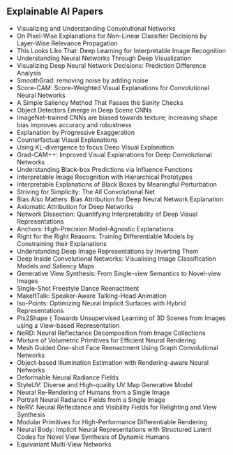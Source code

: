 <h2> Explainable AI Papers </h2>

<ul>

                             

 <li><a target="_blank" href="https://github.com/manjunath5496/Explainable-AI-Papers/blob/master/ex(1).pdf" style="text-decoration:none;">Visualizing and Understanding Convolutional Networks</a></li>

 <li><a target="_blank" href="https://github.com/manjunath5496/Explainable-AI-Papers/blob/master/ex(2).pdf" style="text-decoration:none;">On Pixel-Wise Explanations for Non-Linear Classifier Decisions by Layer-Wise Relevance Propagation</a></li>

<li><a target="_blank" href="https://github.com/manjunath5496/Explainable-AI-Papers/blob/master/ex(3).pdf" style="text-decoration:none;">This Looks Like That: Deep Learning for
Interpretable Image Recognition</a></li>
 <li><a target="_blank" href="https://github.com/manjunath5496/Explainable-AI-Papers/blob/master/ex(4).pdf" style="text-decoration:none;">Understanding Neural Networks Through Deep Visualization</a></li>                              
<li><a target="_blank" href="https://github.com/manjunath5496/Explainable-AI-Papers/blob/master/ex(5).pdf" style="text-decoration:none;">Visualizing Deep Neural Network Decisions: Prediction Difference Analysis</a></li>
<li><a target="_blank" href="https://github.com/manjunath5496/Explainable-AI-Papers/blob/master/ex(6).pdf" style="text-decoration:none;">SmoothGrad: removing noise by adding noise</a></li>
 <li><a target="_blank" href="https://github.com/manjunath5496/Explainable-AI-Papers/blob/master/ex(7).pdf" style="text-decoration:none;">Score-CAM:
Score-Weighted Visual Explanations for Convolutional Neural Networks</a></li>

 <li><a target="_blank" href="https://github.com/manjunath5496/Explainable-AI-Papers/blob/master/ex(8).pdf" style="text-decoration:none;"> A Simple Saliency Method That Passes the Sanity Checks </a></li>
   <li><a target="_blank" href="https://github.com/manjunath5496/Explainable-AI-Papers/blob/master/ex(9).pdf" style="text-decoration:none;">Object Detectors Emerge in Deep Scene CNNs</a></li>
  
   
 <li><a target="_blank" href="https://github.com/manjunath5496/Explainable-AI-Papers/blob/master/ex(10).pdf" style="text-decoration:none;"> ImageNet-trained CNNs are biased towards texture; increasing shape bias improves accuracy and robustness</a></li>                              
<li><a target="_blank" href="https://github.com/manjunath5496/Explainable-AI-Papers/blob/master/ex(11).pdf" style="text-decoration:none;">Explanation by Progressive Exaggeration</a></li>
<li><a target="_blank" href="https://github.com/manjunath5496/Explainable-AI-Papers/blob/master/ex(12).pdf" style="text-decoration:none;">Counterfactual Visual Explanations</a></li>
<li><a target="_blank" href="https://github.com/manjunath5496/Explainable-AI-Papers/blob/master/ex(13).pdf" style="text-decoration:none;">Using KL-divergence to focus Deep Visual Explanation</a></li>

<li><a target="_blank" href="https://github.com/manjunath5496/Explainable-AI-Papers/blob/master/ex(14).pdf" style="text-decoration:none;">Grad-CAM++: Improved Visual Explanations for Deep Convolutional Networks</a></li>
                              
<li><a target="_blank" href="https://github.com/manjunath5496/Explainable-AI-Papers/blob/master/ex(15).pdf" style="text-decoration:none;">Understanding Black-box Predictions via Influence Functions</a></li>

<li><a target="_blank" href="https://github.com/manjunath5496/Explainable-AI-Papers/blob/master/ex(16).pdf" style="text-decoration:none;">Interpretable Image Recognition with Hierarchical Prototypes</a></li>

  <li><a target="_blank" href="https://github.com/manjunath5496/Explainable-AI-Papers/blob/master/ex(17).pdf" style="text-decoration:none;">Interpretable Explanations of Black Boxes by Meaningful Perturbation</a></li>   
  
<li><a target="_blank" href="https://github.com/manjunath5496/Explainable-AI-Papers/blob/master/ex(18).pdf" style="text-decoration:none;">Striving for Simplicity: The All Convolutional Net</a></li> 

  
<li><a target="_blank" href="https://github.com/manjunath5496/Explainable-AI-Papers/blob/master/ex(19).pdf" style="text-decoration:none;">Bias Also Matters: Bias Attribution for Deep Neural Network Explanation</a></li> 

<li><a target="_blank" href="https://github.com/manjunath5496/Explainable-AI-Papers/blob/master/ex(20).pdf" style="text-decoration:none;">Axiomatic Attribution for Deep Networks</a></li>

<li><a target="_blank" href="https://github.com/manjunath5496/Explainable-AI-Papers/blob/master/ex(21).pdf" style="text-decoration:none;">Network Dissection:
Quantifying Interpretability of Deep Visual Representations</a></li>
<li><a target="_blank" href="https://github.com/manjunath5496/Explainable-AI-Papers/blob/master/ex(22).pdf" style="text-decoration:none;">Anchors: High-Precision Model-Agnostic Explanations</a></li> 
 <li><a target="_blank" href="https://github.com/manjunath5496/Explainable-AI-Papers/blob/master/ex(23).pdf" style="text-decoration:none;">Right for the Right Reasons: Training Differentiable Models by Constraining their Explanations</a></li> 
 

   <li><a target="_blank" href="https://github.com/manjunath5496/Explainable-AI-Papers/blob/master/ex(24).pdf" style="text-decoration:none;">Understanding Deep Image Representations by Inverting Them</a></li>
 
   <li><a target="_blank" href="https://github.com/manjunath5496/Explainable-AI-Papers/blob/master/ex(25).pdf" style="text-decoration:none;">Deep Inside Convolutional Networks: Visualising Image Classification Models and Saliency Maps</a></li>                              
 <li><a target="_blank" href="https://github.com/manjunath5496/Explainable-AI-Papers/blob/master/ex(26).pdf" style="text-decoration:none;">Generative View Synthesis: From Single-view Semantics to Novel-view Images</a></li>
 <li><a target="_blank" href="https://github.com/manjunath5496/Explainable-AI-Papers/blob/master/ex(27).pdf" style="text-decoration:none;">Single-Shot Freestyle Dance Reenactment</a></li>
   
 
   <li><a target="_blank" href="https://github.com/manjunath5496/Explainable-AI-Papers/blob/master/ex(28).pdf" style="text-decoration:none;">MakeItTalk: Speaker-Aware Talking-Head Animation</a></li>
 
   <li><a target="_blank" href="https://github.com/manjunath5496/Explainable-AI-Papers/blob/master/ex(29).pdf" style="text-decoration:none;">Iso-Points: Optimizing Neural Implicit Surfaces with Hybrid Representations </a></li>                              

  <li><a target="_blank" href="https://github.com/manjunath5496/Explainable-AI-Papers/blob/master/ex(30).pdf" style="text-decoration:none;">Pix2Shape { Towards Unsupervised Learning of 3D Scenes from Images using a View-based Representation</a></li>
 
   <li><a target="_blank" href="https://github.com/manjunath5496/Explainable-AI-Papers/blob/master/ex(31).pdf" style="text-decoration:none;">NeRD: Neural Reflectance Decomposition from Image Collections</a></li> 
    <li><a target="_blank" href="https://github.com/manjunath5496/Explainable-AI-Papers/blob/master/ex(32).pdf" style="text-decoration:none;">Mixture of Volumetric Primitives for Efficient Neural Rendering</a></li> 

   <li><a target="_blank" href="https://github.com/manjunath5496/Explainable-AI-Papers/blob/master/ex(33).pdf" style="text-decoration:none;">Mesh Guided One-shot Face Reenactment Using Graph Convolutional Networks</a></li>                              

  <li><a target="_blank" href="https://github.com/manjunath5496/Explainable-AI-Papers/blob/master/ex(34).pdf" style="text-decoration:none;">Object-based Illumination Estimation with Rendering-aware Neural Networks</a></li> 
 
  <li><a target="_blank" href="https://github.com/manjunath5496/Explainable-AI-Papers/blob/master/ex(35).pdf" style="text-decoration:none;">Deformable Neural Radiance Fields</a></li> 

  <li><a target="_blank" href="https://github.com/manjunath5496/Explainable-AI-Papers/blob/master/ex(36).pdf" style="text-decoration:none;">StyleUV: Diverse and High-quality UV Map Generative Model</a></li> 
 
<li><a target="_blank" href="https://github.com/manjunath5496/Explainable-AI-Papers/blob/master/ex(37).pdf" style="text-decoration:none;">Neural Re-Rendering of Humans from a
Single Image</a></li>
 <li><a target="_blank" href="https://github.com/manjunath5496/Explainable-AI-Papers/blob/master/ex(38).pdf" style="text-decoration:none;">Portrait Neural Radiance Fields from a Single Image</a></li>
<li><a target="_blank" href="https://github.com/manjunath5496/Explainable-AI-Papers/blob/master/ex(39).pdf" style="text-decoration:none;">NeRV: Neural Reflectance and Visibility Fields for Relighting and View Synthesis</a></li>
 <li><a target="_blank" href="https://github.com/manjunath5496/Explainable-AI-Papers/blob/master/ex(40).pdf" style="text-decoration:none;">Modular Primitives for High-Performance Differentiable Rendering</a></li>                              
<li><a target="_blank" href="https://github.com/manjunath5496/Explainable-AI-Papers/blob/master/ex(41).pdf" style="text-decoration:none;">Neural Body: Implicit Neural Representations with Structured Latent Codes for Novel View Synthesis of Dynamic Humans</a></li>
<li><a target="_blank" href="https://github.com/manjunath5496/Explainable-AI-Papers/blob/master/ex(42).pdf" style="text-decoration:none;">Equivariant Multi-View Networks</a></li>
 </ul>
